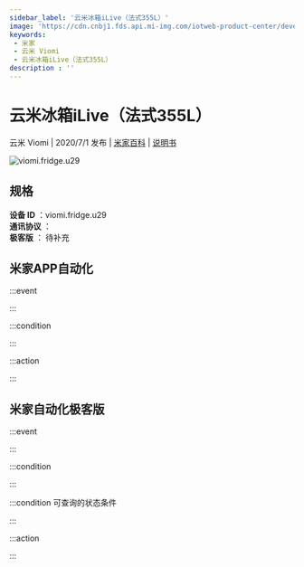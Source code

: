 ```yaml
---
sidebar_label: '云米冰箱iLive（法式355L）'
image: 'https://cdn.cnbj1.fds.api.mi-img.com/iotweb-product-center/developer_1590118112770mnt1T2sd.png?GalaxyAccessKeyId=AKVGLQWBOVIRQ3XLEW&Expires=9223372036854775807&Signature=mx5JzkkfR/UiR/62HplX36RDMVM='
keywords: 
 - 米家
 - 云米 Viomi
 - 云米冰箱iLive（法式355L）
description : ''
---
```

# 云米冰箱iLive（法式355L）

云米 Viomi | 2020/7/1 发布 | [米家百科](https://home.mi.com/webapp/content/baike/product/index.html?model=viomi.fridge.u29) | [说明书](https://home.mi.com/views/introduction.html?model=viomi.fridge.u29&region=cn)

![viomi.fridge.u29](https://cdn.cnbj1.fds.api.mi-img.com/iotweb-product-center/developer_1590118112770mnt1T2sd.png?GalaxyAccessKeyId=AKVGLQWBOVIRQ3XLEW&Expires=9223372036854775807&Signature=mx5JzkkfR/UiR/62HplX36RDMVM=)

## 规格  
> 
**设备 ID** ：viomi.fridge.u29  
**通讯协议** ：  
**极客版**  ： 待补充 


## 米家APP自动化  

:::event  

:::

:::condition  

:::

:::action   

:::

## 米家自动化极客版  

:::event  

:::

:::condition  

:::

:::condition 可查询的状态条件  

:::

:::action  

:::

        
